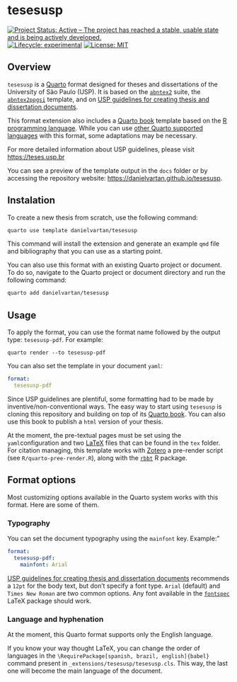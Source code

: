
<!-- README.md is generated from README.Rmd. Please edit that file -->

# tesesusp

<!-- badges: start -->

[![Project Status: Active – The project has reached a stable, usable
state and is being actively
developed.](https://www.repostatus.org/badges/latest/active.svg)](https://www.repostatus.org/#active)
[![Lifecycle:
experimental](https://img.shields.io/badge/lifecycle-experimental-orange.svg)](https://lifecycle.r-lib.org/articles/stages.html)
[![License:
MIT](https://img.shields.io/badge/license-MIT-green)](https://choosealicense.com/licenses/mit/)
<!-- badges: end -->

## Overview

`tesesusp` is a [Quarto](https://quarto.org) format designed for theses
and dissertations of the University of São Paulo (USP). It is based on
the [`abntex2`](https://www.abntex.net.br/) suite, the
[`abntex2ppgsi`](https://www.overleaf.com/project/64f7bdf1641ad4a3a8482800)
template, and on [USP guidelines for creating thesis and dissertation
documents](https://teses.usp.br/index.php?option=com_content&view=article&id=52&Itemid=67&lang=en).

This format extension also includes a [Quarto
book](https://quarto.org/docs/books/) template based on the [R
programming language](https://www.r-project.org/). While you can use
[other Quarto supported
languages](https://quarto.org/docs/computations/python.html) with this
format, some adaptations may be necessary.

For more detailed information about USP guidelines, please visit
<https://teses.usp.br>

You can see a preview of the template output in the `docs` folder or by
accessing the repository website:
<https://danielvartan.github.io/tesesusp>.

<!-- To see a practical example of this Quarto format, you can refer to <https://github.com/danielvartan/mastersthesis>. -->

## Instalation

To create a new thesis from scratch, use the following command:

``` bash
quarto use template danielvartan/tesesusp
```

This command will install the extension and generate an example `qmd`
file and bibliography that you can use as a starting point.

You can also use this format with an existing Quarto project or
document. To do so, navigate to the Quarto project or document directory
and run the following command:

``` bash
quarto add danielvartan/tesesusp
```

## Usage

To apply the format, you can use the format name followed by the output
type: `tesesusp-pdf`. For example:

`quarto render --to tesesusp-pdf`

You can also set the template in your document `yaml`:

``` yaml
format:
  tesesusp-pdf
```

Since USP guidelines are plentiful, some formatting had to be made by
inventive/non-conventional ways. The easy way to start using `tesesusp`
is cloning this repository and building on top of its [Quarto
book](https://quarto.org/docs/books/). You can also use this book to
publish a `html` version of your thesis.

At the moment, the pre-textual pages must be set using the
`yaml`configuration and two [LaTeX](https://www.latex-project.org/)
files that can be found in the `tex` folder. For citation managing, this
template works with [Zotero](https://www.zotero.org/) a pre-render
script (see `R/quarto-pree-render.R`), along with the
[`rbbt`](https://github.com/paleolimbot/rbbt) R package.

## Format options

<!-- See <https://github.com/quarto-journals/elsevier>. -->
<!-- See <https://quarto.org/docs/extensions/formats.html>. -->

Most customizing options available in the Quarto system works with this
format. Here are some of them.

### Typography

You can set the document typography using the `mainfont` key. Example:”

``` yaml
format:
  tesesusp-pdf:
    mainfont: Arial
```

[USP guidelines for creating thesis and dissertation
documents](https://teses.usp.br/index.php?option=com_content&view=article&id=52&Itemid=67&lang=en)
recommends a `12pt` for the body text, but don’t specify a font type.
`Arial` (default) and `Times New Roman` are two common options. Any font
available in the [`fontspec`](https://ctan.org/pkg/fontspec) LaTeX
package should work.

### Language and hyphenation

At the moment, this Quarto format supports only the English language.

If you know your way thought LaTeX, you can change the order of
languages in the `\RequirePackage[spanish, brazil, english]{babel}`
command present in `_extensions/tesesusp/tesesusp.cls`. This way, the
last one will become the main language of the document.

<!-- ## Sections -->
<!-- How to add or remove sections. -->
<!-- ## Bibliographical style -->
<!-- Main bib style == APA. How to change it. -->
